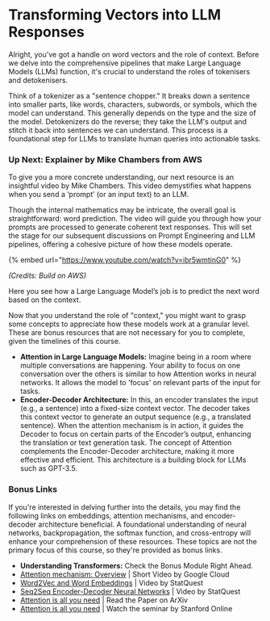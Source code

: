 # Transforming Vectors into LLM Responses

Alright, you've got a handle on word vectors and the role of context. Before we delve into the comprehensive pipelines that make Large Language Models (LLMs) function, it's crucial to understand the roles of tokenisers and detokenisers.

Think of a tokenizer as a "sentence chopper." It breaks down a sentence into smaller parts, like words, characters, subwords, or symbols, which the model can understand. This generally depends on the type and the size of the model. Detokenizers do the reverse; they take the LLM's output and stitch it back into sentences we can understand. This process is a foundational step for LLMs to translate human queries into actionable tasks.

### Up Next: Explainer by Mike Chambers from AWS

To give you a more concrete understanding, our next resource is an insightful video by Mike Chambers. This video demystifies what happens when you send a ‘prompt’ (or an input text) to an LLM.&#x20;

Though the internal mathematics may be intricate, the overall goal is straightforward: word prediction. The video will guide you through how your prompts are processed to generate coherent text responses. This will set the stage for our subsequent discussions on Prompt Engineering and LLM pipelines, offering a cohesive picture of how these models operate.

{% embed url="https://www.youtube.com/watch?v=ibr5wmtinG0" %}

_(Credits: Build on AWS)_

Here you see how a Large Language Model’s job is to predict the next word based on the context.&#x20;

Now that you understand the role of "context," you might want to grasp some concepts to appreciate how these models work at a granular level. These are bonus resources that are not necessary for you to complete, given the timelines of this course.&#x20;

* **Attention in Large Language Models:** Imagine being in a room where multiple conversations are happening. Your ability to focus on one conversation over the others is similar to how Attention works in neural networks. It allows the model to 'focus' on relevant parts of the input for tasks.&#x20;
* **Encoder-Decoder Architecture:** In this, an encoder translates the input (e.g., a sentence) into a fixed-size context vector. The decoder takes this context vector to generate an output sequence (e.g., a translated sentence). When the attention mechanism is in action,  it guides the Decoder to focus on certain parts of the Encoder’s output, enhancing the translation or text generation task. The concept of Attention complements the Encoder-Decoder architecture, making it more effective and efficient. This architecture is a building block for LLMs such as GPT-3.5.&#x20;

### Bonus Links

If you're interested in delving further into the details, you may find the following links on embeddings, attention mechanisms, and encoder-decoder architecture beneficial. A foundational understanding of neural networks, backpropagation, the softmax function, and cross-entropy will enhance your comprehension of these resources. These topics are not the primary focus of this course, so they're provided as bonus links.

* **Understanding Transformers:** Check the Bonus Module Right Ahead.
* [Attention mechanism: Overview](https://youtu.be/fjJOgb-E41w?t=18) | Short Video by Google Cloud
* [Word2Vec and Word Embeddings](https://youtu.be/viZrOnJclY0) | Video by StatQuest
* [Seq2Seq Encoder-Decoder Neural Networks](https://youtu.be/L8HKweZIOmg) | Video by StatQuest
* [Attention is all you need](https://arxiv.org/abs/1706.03762) | Read the Paper on ArXiv
* [Attention is all you need](https://youtu.be/XfpMkf4rD6E?t=1211) | Watch the seminar by Stanford Online
